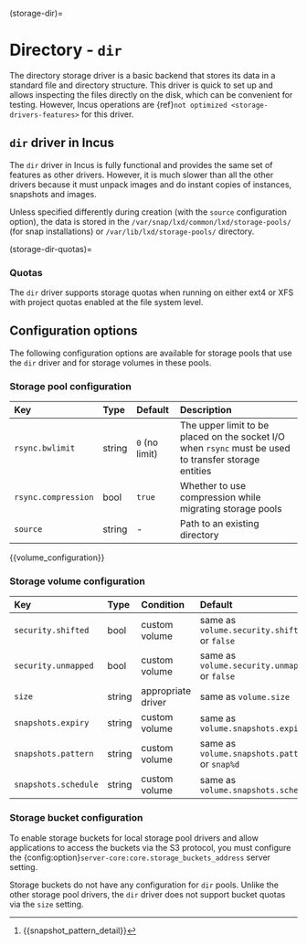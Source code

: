 (storage-dir)=
# Directory - `dir`

The directory storage driver is a basic backend that stores its data in a standard file and directory structure.
This driver is quick to set up and allows inspecting the files directly on the disk, which can be convenient for testing.
However, Incus operations are {ref}`not optimized <storage-drivers-features>` for this driver.

## `dir` driver in Incus

The `dir` driver in Incus is fully functional and provides the same set of features as other drivers.
However, it is much slower than all the other drivers because it must unpack images and do instant copies of instances, snapshots and images.

Unless specified differently during creation (with the `source` configuration option), the data is stored in the `/var/snap/lxd/common/lxd/storage-pools/` (for snap installations) or `/var/lib/lxd/storage-pools/` directory.

(storage-dir-quotas)=
### Quotas

<!-- Include start dir quotas -->
The `dir` driver supports storage quotas when running on either ext4 or XFS with project quotas enabled at the file system level.
<!-- Include end dir quotas -->

## Configuration options

The following configuration options are available for storage pools that use the `dir` driver and for storage volumes in these pools.

### Storage pool configuration

Key                           | Type                          | Default                                 | Description
:--                           | :---                          | :------                                 | :----------
`rsync.bwlimit`               | string                        | `0` (no limit)                          | The upper limit to be placed on the socket I/O when `rsync` must be used to transfer storage entities
`rsync.compression`           | bool                          | `true`                                  | Whether to use compression while migrating storage pools
`source`                      | string                        | -                                       | Path to an existing directory

{{volume_configuration}}

### Storage volume configuration

Key                     | Type      | Condition                 | Default                                        | Description
:--                     | :---      | :--------                 | :------                                        | :----------
`security.shifted`      | bool      | custom volume             | same as `volume.security.shifted` or `false`   | {{enable_ID_shifting}}
`security.unmapped`     | bool      | custom volume             | same as `volume.security.unmapped` or `false`  | Disable ID mapping for the volume
`size`                  | string    | appropriate driver        | same as `volume.size`                          | Size/quota of the storage volume
`snapshots.expiry`      | string    | custom volume             | same as `volume.snapshots.expiry`              | {{snapshot_expiry_format}}
`snapshots.pattern`     | string    | custom volume             | same as `volume.snapshots.pattern` or `snap%d` | {{snapshot_pattern_format}} [^*]
`snapshots.schedule`    | string    | custom volume             | same as `volume.snapshots.schedule`            | {{snapshot_schedule_format}}

[^*]: {{snapshot_pattern_detail}}

### Storage bucket configuration

To enable storage buckets for local storage pool drivers and allow applications to access the buckets via the S3 protocol, you must configure the {config:option}`server-core:core.storage_buckets_address` server setting.

Storage buckets do not have any configuration for `dir` pools.
Unlike the other storage pool drivers, the `dir` driver does not support bucket quotas via the `size` setting.
